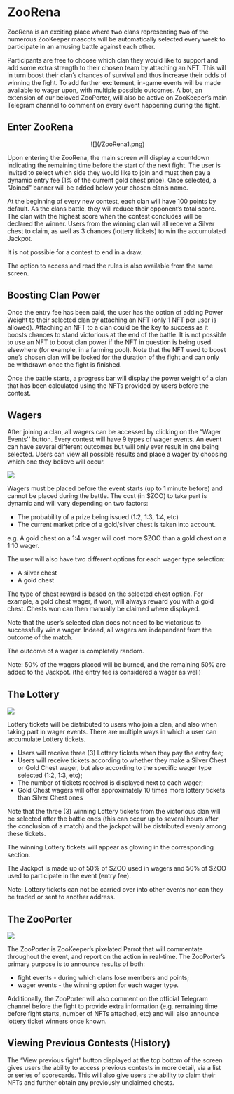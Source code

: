 # ZooRena

ZooRena is an exciting place where two clans representing two of the numerous ZooKeeper mascots will be automatically selected every week to participate in an amusing battle against each other.

Participants are free to choose which clan they would like to support and add some extra strength to their chosen team by attaching an NFT. 
This will in turn boost their clan’s chances of survival and thus increase their odds of winning the fight. To add further excitement, in-game events will be made available to wager upon, with multiple possible outcomes. 
A bot, an extension of our beloved ZooPorter, will also be active on ZooKeeper’s main Telegram channel to comment on every event happening during the fight.

## Enter ZooRena

<center style={{marginTop:10}}>
![](/ZooRena1.png)
</center>

Upon entering the ZooRena, the main screen will display a countdown indicating the remaining time before the start of the next fight. 
The user is invited to select which side they would like to join and must then pay a dynamic entry fee (1% of the current gold chest price). Once selected, a “Joined” banner will be added below your chosen clan’s name.

At the beginning of every new contest, each clan will have 100 points by default. As the clans battle, they will reduce their opponent’s total score. The clan with the highest score when the contest concludes will be declared the winner. 
Users from the winning clan will all receive a Silver chest to claim, as well as 3 chances (lottery tickets) to win the accumulated Jackpot. 

It is not possible for a contest to end in a draw.

The option to access and read the rules is also available from the same screen.

## Boosting Clan Power

Once the entry fee has been paid, the user has the option of adding Power Weight to their selected clan by attaching an NFT (only 1 NFT per user is allowed). 
Attaching an NFT to a clan could be the key to success as it boosts chances to stand victorious at the end of the battle.
It is not possible to use an NFT to boost clan power if the NFT in question is being used elsewhere (for example, in a farming pool). 
Note that the NFT used to boost one’s chosen clan will be locked for the duration of the fight and can only be withdrawn once the fight is finished.

Once the battle starts, a progress bar will display the power weight of a clan that has been calculated using the NFTs provided by users before the contest.

## Wagers

After joining a clan, all wagers can be accessed by clicking on the “Wager Events'' button.
Every contest will have 9 types of wager events. 
An event can have several different outcomes but will only ever result in one being selected. Users can view all possible results and place a wager by choosing which one they believe will occur. 

![](/ZooRena2.png)

Wagers must be placed before the event starts (up to 1 minute before) and cannot be placed during the battle. The cost (in $ZOO) to take part is dynamic and will vary depending on two factors:
*   The probability of a prize being issued (1:2, 1:3, 1:4, etc)
*   The current market price of a gold/silver chest is taken into account.

e.g. A gold chest on a 1:4 wager will cost more $ZOO than a gold chest on a 1:10 wager.

The user will also have two different options for each wager type selection: 
*   A silver chest
*   A gold chest

The type of chest reward is based on the selected chest option. For example, a gold chest wager, if won, will always reward you with a gold chest. Chests won can then manually be claimed where displayed.

Note that the user’s selected clan does not need to be victorious to successfully win a wager. Indeed, all wagers are independent from the outcome of the match.

The outcome of a wager is completely random. 

Note: 50% of the wagers placed will be burned, and the remaining 50% are added to the Jackpot. (the entry fee is considered a wager as well)

## The Lottery

![](/ZooRena3.png)

Lottery tickets will be distributed to users who join a clan, and also when taking part in wager events. There are multiple ways in which a user can accumulate Lottery tickets.

*   Users will receive three (3) Lottery tickets when they pay the entry fee;
*   Users will receive tickets according to whether they make a Silver Chest or Gold Chest wager, but also according to the specific wager type selected (1:2, 1:3, etc);
*   The number of tickets received is displayed next to each wager;
*   Gold Chest wagers will offer approximately 10 times more lottery tickets than Silver Chest ones

Note that the three (3) winning Lottery tickets from the victorious clan will be selected after the battle ends (this can occur up to several hours after the conclusion of a match) and the jackpot will be distributed evenly among these tickets.

The winning Lottery tickets will appear as glowing in the corresponding section.

The Jackpot is made up of 50% of $ZOO used in wagers and 50% of $ZOO used to participate in the event (entry fee).

Note: Lottery tickets can not be carried over into other events nor can they be traded or sent to another address.

## The ZooPorter

![](/ZooRena4.png)

The ZooPorter is ZooKeeper’s pixelated Parrot that will commentate throughout the event, and report on the action in real-time. The ZooPorter’s primary purpose is to announce results of both: 

*   fight events - during which clans lose members and points;
*   wager events - the winning option for each wager type.

Additionally, the ZooPorter will also comment on the official Telegram channel before the fight to provide extra information (e.g. remaining time before fight starts, number of NFTs attached, etc) and will also announce lottery ticket winners once known.

## Viewing Previous Contests (History)

The “View previous fight” button displayed at the top bottom of the screen gives users the ability to access previous contests in more detail, via a list or series of scorecards. 
This will also give users the ability to claim their NFTs and further obtain any previously unclaimed chests.



